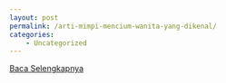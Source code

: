 ```yaml
---
layout: post
permalink: /arti-mimpi-mencium-wanita-yang-dikenal/
categories:
    - Uncategorized
---
```


[Baca Selengkapnya](/01)